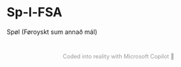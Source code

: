# Sp-l-FSA
Spøl (Føroyskt sum annað mál) 
<footer style="text-align: center; margin-top: 40px; font-size: 0.9em; color: #999;">
    Coded into reality with Microsoft Copilot 🧠
</footer>
